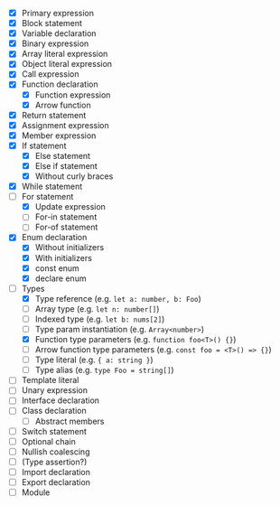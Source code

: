 - [x] Primary expression
- [x] Block statement
- [x] Variable declaration
- [x] Binary expression
- [x] Array literal expression
- [x] Object literal expression
- [x] Call expression
- [x] Function declaration
  - [x] Function expression
  - [x] Arrow function
- [x] Return statement
- [x] Assignment expression
- [x] Member expression
- [x] If statement
  - [x] Else statement
  - [x] Else if statement
  - [x] Without curly braces
- [x] While statement
- [ ] For statement
  - [x] Update expression
  - [ ] For-in statement
  - [ ] For-of statement
- [x] Enum declaration
  - [x] Without initializers
  - [x] With initializers
  - [x] const enum
  - [x] declare enum
- [ ] Types
  - [x] Type reference (e.g. `let a: number, b: Foo`)
  - [ ] Array type (e.g. `let n: number[]`)
  - [ ] Indexed type (e.g. `let b: nums[2]`)
  - [ ] Type param instantiation (e.g. `Array<number>`)
  - [x] Function type parameters (e.g. `function foo<T>() {}`)
  - [ ] Arrow function type parameters (e.g. `const foo = <T>() => {}`)
  - [ ] Type literal (e.g. `{ a: string }`)
  - [ ] Type alias (e.g. `type Foo = string[]`)
- [ ] Template literal
- [ ] Unary expression
- [ ] Interface declaration
- [ ] Class declaration
  - [ ] Abstract members
- [ ] Switch statement
- [ ] Optional chain
- [ ] Nullish coalescing
- [ ] (Type assertion?)
- [ ] Import declaration
- [ ] Export declaration
- [ ] Module
